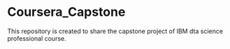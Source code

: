 # Coursera_Capstone
This repository is created to share the capstone project of IBM dta science professional course.
